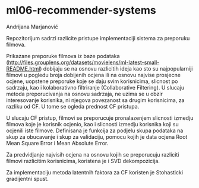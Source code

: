 # ml06-recommender-systems
Andrijana Marjanović

Repozitorijum sadrzi razlicite pristupe implementaciji sistema za preporuku filmova. 

Prikazane preporuke filmova iz baze podataka (http://files.grouplens.org/datasets/movielens/ml-latest-small-README.html) dobijaju se na osnovu razlicitih ideja kao sto su najpopularniji filmovi u pogledu broja dobijenih ocjena ili na osnovu najvise prosjecne ocjene, uopstene preporuke koje se daju svim korisnicima, slicnost po sadrzaju, kao i kolaborativno filtriranje (Collaborative Filtering). U slucaju metoda preporucivanja na osnovu sadrzaja, ne uzima se u obzir interesovanje korisnika, ni njegova povezanost sa drugim korisnicima, za razliku od CF. U tome se ogleda prednost CF pristupa.

U slucaju CF pristup, filmovi se preporucuje pronalazenjem slicnosti izmedju filmova koje je korisnik ocjenio, kao i 
slicnosti izmedju korisnika koji su ocjenili iste filmove.
Definisana je funkcija za podjelu skupa podataka na skup za obucavanje i skup za validaciju, pomocu kojih je data ocjena Root Mean Square Error i Mean Absolute Error.

Za predvidjanje najvisih ocjena na osnovu kojih se preporucuju razliciti filmovi razlicitim korisnicima, koristena je i SVD dekompozicija.

Za implementaciju metoda latentnih faktora za CF koristen je Stohasticki gradijentni spust.
